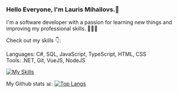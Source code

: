 ### Hello Everyone, I'm Lauris Mihailovs.👋

I'm a software developer with a passion for learning new things and improving my professional skills. 🧠👨‍💻

Check out my skills 👇:

Languages: C#, SQL, JavaScript, TypeScript, HTML, CSS <br />
Tools: .NET, Git, VueJS, NodeJS

[![My Skills](https://skillicons.dev/icons?i=cs,ts,html,css,sqlite)](https://skillicons.dev)

My Github stats 📊:
[![Top Langs](https://github-readme-stats.vercel.app/api/top-langs/?username=LaurisMih)](https://github.com/anuraghazra/github-readme-stats)




